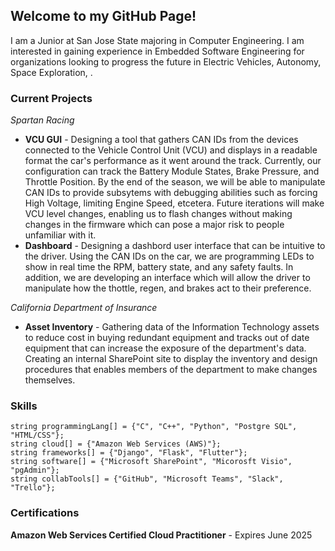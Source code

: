## Welcome to my GitHub Page!
I am a Junior at San Jose State majoring in Computer Engineering. I am interested in gaining experience in Embedded Software Engineering for organizations looking to progress the future in Electric Vehicles, Autonomy, Space Exploration, . 

### Current Projects

<i>Spartan Racing </i> <br>
* **VCU GUI** - Designing a tool that gathers CAN IDs  from the devices connected to the Vehicle Control Unit (VCU) and displays in a readable format the car's performance as it went around the track. Currently, our configuration can track the Battery Module States, Brake Pressure, and Throttle Position. By the end of the season, we will be able to manipulate CAN IDs to provide subsytems with debugging abilities such as forcing High Voltage, limiting Engine Speed, etcetera. Future iterations will make VCU level changes, enabling us to flash changes without making changes in the firmware which can pose a major risk to people unfamiliar with it.
* **Dashboard** - Designing a dashbord user interface that can be intuitive to the driver. Using the CAN IDs on the car, we are programming LEDs to show in real time the RPM, battery state, and any safety faults. In addition, we are developing an interface which will allow the driver to manipulate how the thottle, regen, and brakes act to their preference. 

<i> California Department of Insurance </i>
* **Asset Inventory** - Gathering data of the Information Technology assets to reduce cost in buying redundant equipment and tracks out of date equipment that can increase the exposure of the department's data. Creating an internal SharePoint site to display the inventory and design procedures that enables members of the department to make changes themselves. 

### Skills
```
string programmingLang[] = {"C", "C++", "Python", "Postgre SQL", "HTML/CSS"};
string cloud[] = {"Amazon Web Services (AWS)"};
string frameworks[] = {"Django", "Flask", "Flutter"};
string software[] = {"Microsoft SharePoint", "Micorosft Visio", "pgAdmin"};
string collabTools[] = {"GitHub", "Microsoft Teams", "Slack", "Trello"};
```
### Certifications
**Amazon Web Services Certified Cloud Practitioner**  - Expires June 2025



